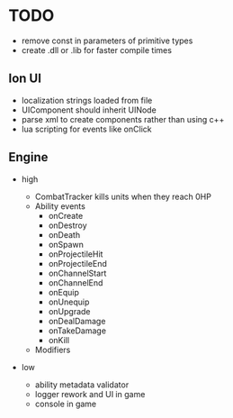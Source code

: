 # TODO
* remove const in parameters of primitive types
* create .dll or .lib for faster compile times

## Ion UI
* localization strings loaded from file
* UIComponent should inherit UINode
* parse xml to create components rather than using c++
* lua scripting for events like onClick


## Engine
* high
  * CombatTracker kills units when they reach 0HP
  * Ability events
    * onCreate
    * onDestroy
    * onDeath
    * onSpawn
    * onProjectileHit
    * onProjectileEnd
    * onChannelStart
    * onChannelEnd
    * onEquip
    * onUnequip
    * onUpgrade
    * onDealDamage
    * onTakeDamage
    * onKill
  * Modifiers
    

* low
  * ability metadata validator
  * logger rework and UI in game
  * console in game
